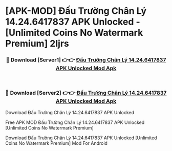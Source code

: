 # [APK-MOD] Đấu Trường Chân Lý 14.24.6417837 APK Unlocked - [Unlimited Coins No Watermark Premium] 2ljrs



<div align="center">
<h3>🔴 Download [Server1] 👉👉 <a href="https://momento.my/?title=Đấu_Trường_Chân_Lý_14.24.6417837_APK_Unlocked">Đấu Trường Chân Lý 14.24.6417837 APK Unlocked Mod Apk</a></h3><br>

<h3>🔴 Download [Server2] 👉👉 <a href="https://momento.my/?title=Đấu_Trường_Chân_Lý_14.24.6417837_APK_Unlocked">Đấu Trường Chân Lý 14.24.6417837 APK Unlocked Mod Apk</a></h3>
</div>



Download Đấu Trường Chân Lý 14.24.6417837 APK Unlocked 

Free APK MOD Đấu Trường Chân Lý 14.24.6417837 APK Unlocked [Unlimited Coins No Watermark Premium]

Download Đấu Trường Chân Lý 14.24.6417837 APK Unlocked [Unlimited Coins No Watermark Premium] Mod For Android
